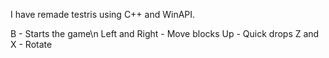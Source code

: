 I have remade testris using C++ and WinAPI.

B - Starts the game\n
Left and Right - Move blocks
Up - Quick drops
Z and X - Rotate
